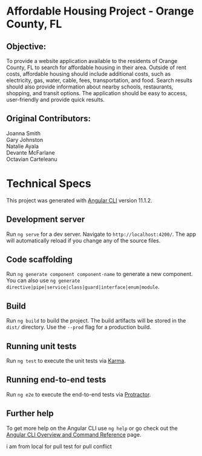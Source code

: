# Affordable Housing Project - Orange County, FL
## Objective:
To provide a website application available to the residents of Orange County, FL to search for affordable housing in their area.  Outside of rent costs, affordable housing should include additional costs, such as electricity, gas, water, cable, fees, transportation, and food.  Search results should also provide information about nearby schools, restaurants, shopping, and transit options.  The application should be easy to access, user-friendly and provide quick results.

## Original Contributors: 
Joanna Smith<br>
Gary Johnston<br>
Natalie Ayala<br>
Devante McFarlane<br>
Octavian Carteleanu<br>

# Technical Specs

This project was generated with [Angular CLI](https://github.com/angular/angular-cli) version 11.1.2.

## Development server

Run `ng serve` for a dev server. Navigate to `http://localhost:4200/`. The app will automatically reload if you change any of the source files.

## Code scaffolding

Run `ng generate component component-name` to generate a new component. You can also use `ng generate directive|pipe|service|class|guard|interface|enum|module`.

## Build

Run `ng build` to build the project. The build artifacts will be stored in the `dist/` directory. Use the `--prod` flag for a production build.

## Running unit tests

Run `ng test` to execute the unit tests via [Karma](https://karma-runner.github.io).

## Running end-to-end tests

Run `ng e2e` to execute the end-to-end tests via [Protractor](http://www.protractortest.org/).

## Further help

To get more help on the Angular CLI use `ng help` or go check out the [Angular CLI Overview and Command Reference](https://angular.io/cli) page.

i am from local for pull
test for pull conflict
